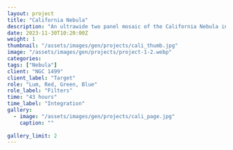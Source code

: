 ```yaml
---
layout: project
title: "California Nebula"
description: "An ultrawide two panel mosaic of the California Nebula in LRGB"
date: 2023-11-30T10:20:00Z
weight: 1
thumbnail: "/assets/images/gen/projects/cali_thumb.jpg"
image: "/assets/images/gen/projects/project-1-2.webp"
categories: 
tags: ["Nebula"]
client: "NGC 1499"
client_label: "Target"
role: "Lum, Red, Green, Blue"
role_label: "Filters"
time: "43 hours"
time_label: "Integration"
gallery:
  - image: "/assets/images/gen/projects/cali_page.jpg"
    caption: ""
  
gallery_limit: 2
---
```


